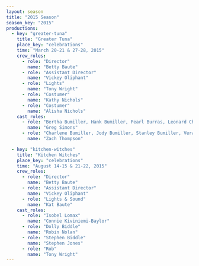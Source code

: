```yaml
---
layout: season
title: "2015 Season"
season_key: "2015"
productions:
  - key: "greater-tuna"
    title: "Greater Tuna"
    place_key: "celebrations"
    time: "March 20-21 & 27-28, 2015"
    crew_roles:
      - role: "Director"
        name: "Betty Baute"
      - role: "Assistant Director"
        name: "Vickey Oliphant"
      - role: "Lights"
        name: "Tony Wright"
      - role: "Costumer"
        name: "Kathy Nichols"
      - role: "Costumer"
        name: "Alisha Nichols"
    cast_roles:
      - role: "Bertha Bumiller, Hank Bumiller, Pearl Burras, Leonard Childers, Sheriff Givens, Elmer Watkins, Yippy the dog, RR Snavely, The Reverend Spikes, & Thurston Wheelis"
        name: "Greg Simons"
      - role: "Charlene Bumiller, Jody Bumiller, Stanley Bumiller, Vera Carp, Petey Fisk, Didi Snavely, Arles Struvie, Chad Hartford, Phineas Blye, & Harold Dean Lattimer"
        name: "Zach Thompson"

  - key: "kitchen-witches"
    title: "Kitchen Witches"
    place_key: "celebrations"
    time: "August 14-15 & 21-22, 2015"
    crew_roles:
      - role: "Director"
        name: "Betty Baute"
      - role: "Assistant Director"
        name: "Vickey Oliphant"
      - role: "Lights & Sound"
        name: "Kat Baute"
    cast_roles:
      - role: "Isobel Lomax"
        name: "Connie Kiviniemi-Baylor"
      - role: "Dolly Biddle"
        name: "Robin Nolan"
      - role: "Stephen Biddle"
        name: "Stephen Jones"
      - role: "Rob"
        name: "Tony Wright"
---
```

